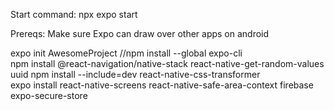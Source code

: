 

Start command: npx expo start

Prereqs:
Make sure Expo can draw over other apps on android

expo init AwesomeProject
//npm install --global expo-cli  
npm install @react-navigation/native-stack react-native-get-random-values uuid
npm install --include=dev react-native-css-transformer  
expo install react-native-screens react-native-safe-area-context firebase expo-secure-store